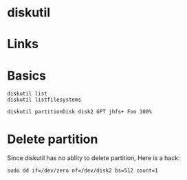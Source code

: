 # diskutil

# Links

# Basics

```
diskutil list
diskutil listfilesystems

diskutil partitionDisk disk2 GPT jhfs+ Foo 100%
```

# Delete partition

Since diskutil has no ablity to delete partition, Here is a hack:

```
sudo dd if=/dev/zero of=/dev/disk2 bs=512 count=1
```

